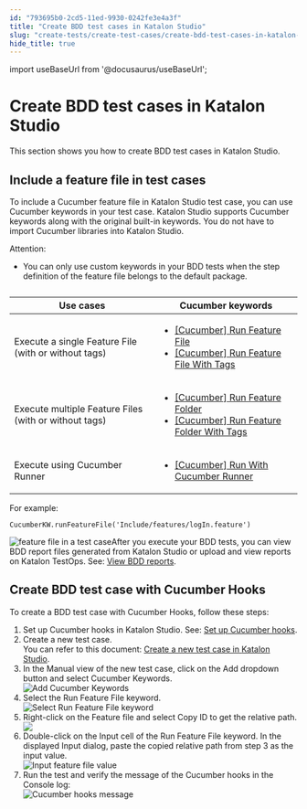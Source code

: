 ```yaml
---
id: "793695b0-2cd5-11ed-9930-0242fe3e4a3f"
title: "Create BDD test cases in Katalon Studio"
slug: "create-tests/create-test-cases/create-bdd-test-cases-in-katalon-studio"
hide_title: true
---
```

import useBaseUrl from '@docusaurus/useBaseUrl';


# <a id="concept-3456" class="anchor_top_offset"/><a id="ariaid-title1" class="anchor_top_offset"/>Create BDD test cases in <span xmlns="http://www.w3.org/1999/xhtml" className="ph">Katalon Studio</span> 

<p xmlns="http://www.w3.org/1999/xhtml" className="shortdesc">This section shows you how to create BDD test cases in <span className="ph">Katalon Studio</span>.</p> 

## <a id="id_8" class="anchor_top_offset"/>Include a feature file in test cases

<p xmlns="http://www.w3.org/1999/xhtml" className="p">To include a Cucumber feature file in <span className="ph">Katalon Studio</span> test case, you can use Cucumber keywords in your test case. <span className="ph">Katalon Studio</span> supports Cucumber keywords along with the original built-in keywords. You do not have to import Cucumber libraries into <span className="ph">Katalon Studio</span>.</p> 
<div xmlns="http://www.w3.org/1999/xhtml" className="p"><div className="note attention note_attention"><span className="note__title">Attention:</span> <ul className="ul"><li className="li">You can only use custom keywords in your BDD tests when the step definition of the feature file belongs to the default package.</li></ul></div></div>
<div xmlns="http://www.w3.org/1999/xhtml" className="p"> <table className="table anchor_top_offset" id="id_8__156383b9-22f8-4779-ad00-9731e5b2c637"><caption /><colgroup><col style={{width: '50%'}} /><col style={{width: '50%'}} /></colgroup><thead className="thead"><tr className><th className="entry anchor_top_offset" id="id_8__156383b9-22f8-4779-ad00-9731e5b2c637__entry__1">Use cases</th><th className="entry anchor_top_offset" id="id_8__156383b9-22f8-4779-ad00-9731e5b2c637__entry__2">Cucumber keywords</th></tr></thead><tbody className="tbody"><tr className><td className="entry" headers="id_8__156383b9-22f8-4779-ad00-9731e5b2c637__entry__1 id_8__156383b9-22f8-4779-ad00-9731e5b2c637__entry__2 ">Execute a single Feature File (with or without tags)</td><td className="entry" headers="id_8__156383b9-22f8-4779-ad00-9731e5b2c637__entry__1 id_8__156383b9-22f8-4779-ad00-9731e5b2c637__entry__2 "><ul className="ul"><li className="li"><a className="xref" href="/create-tests/keywords/keyword-description-in-katalon-studio/cucumber-keywords/cucumber-run-feature-file">[Cucumber] Run Feature File</a></li><li className="li"><a className="xref" href="/create-tests/keywords/keyword-description-in-katalon-studio/cucumber-keywords/cucumber-run-feature-file-with-tags">[Cucumber] Run Feature File With Tags</a></li></ul></td></tr><tr className><td className="entry" headers="id_8__156383b9-22f8-4779-ad00-9731e5b2c637__entry__1 id_8__156383b9-22f8-4779-ad00-9731e5b2c637__entry__2 ">Execute multiple Feature Files (with or without tags)</td><td className="entry" headers="id_8__156383b9-22f8-4779-ad00-9731e5b2c637__entry__1 id_8__156383b9-22f8-4779-ad00-9731e5b2c637__entry__2 "><ul className="ul"><li className="li"><a className="xref" href="/create-tests/keywords/keyword-description-in-katalon-studio/cucumber-keywords/cucumber-run-feature-folder">[Cucumber] Run Feature Folder</a></li><li className="li"><a className="xref" href="/create-tests/keywords/keyword-description-in-katalon-studio/cucumber-keywords/cucumber-run-feature-folder-with-tags">[Cucumber] Run Feature Folder With Tags</a></li></ul></td></tr><tr className><td className="entry" headers="id_8__156383b9-22f8-4779-ad00-9731e5b2c637__entry__1 id_8__156383b9-22f8-4779-ad00-9731e5b2c637__entry__2 ">Execute using Cucumber Runner</td><td className="entry" headers="id_8__156383b9-22f8-4779-ad00-9731e5b2c637__entry__1 id_8__156383b9-22f8-4779-ad00-9731e5b2c637__entry__2 "><ul className="ul"><li className="li"><a className="xref" href="/create-tests/keywords/keyword-description-in-katalon-studio/cucumber-keywords/cucumber-run-with-cucumber-runner">[Cucumber] Run With Cucumber Runner</a></li></ul></td></tr></tbody></table> For example:</div>
<div xmlns="http://www.w3.org/1999/xhtml" className="p"><pre className="pre codeblock"><code>CucumberKW.runFeatureFile('Include/features/logIn.feature')</code></pre></div>
<p xmlns="http://www.w3.org/1999/xhtml" className="p"><img className="image" width={600} src={useBaseUrl("/96205da0-22b2-11ed-9930-0242fe3e4a3f.png")} alt="feature file in a test case" />After you execute your BDD tests, you can view BDD report files generated from <span className="ph">Katalon Studio</span> or upload and view reports on <span className="ph">Katalon TestOps</span>. See: <a className="xref" href="/analyze/reports/view-test-reports/view-test-reports-in-katalon-studio/view-bdd-reports-in-katalon-studio">View BDD reports</a>.</p> 

## <a id="task-3479" class="anchor_top_offset"/>Create BDD test case with Cucumber Hooks

<section xmlns="http://www.w3.org/1999/xhtml" className="section context">To create a BDD test case with Cucumber Hooks, follow these steps:</section> 
<ol xmlns="http://www.w3.org/1999/xhtml" className="ol steps"><li className="li step stepexpand"><span className="ph cmd">Set up Cucumber hooks in <span className="ph">Katalon Studio</span>. See: <a className="xref" href="/create-tests/manage-test-artifacts/working-with-bdd-feature-files-in-katalon-studio#id_1">Set up Cucumber hooks</a>.</span></li><li className="li step stepexpand"><span className="ph cmd">Create a new test case.</span><div className="itemgroup info">You can refer to this document: <a className="xref" href="/create-tests/create-test-cases/create-a-new-test-case-in-katalon-studio">Create a new test case in <span className="ph">Katalon Studio</span></a>.</div></li><li className="li step stepexpand"><span className="ph cmd">In the <span className="ph uicontrol">Manual</span> view of the new test case, click on the <span className="ph uicontrol">Add</span> dropdown button and select <span className="ph uicontrol">Cucumber Keywords</span>.</span><div className="itemgroup stepresult"><img className="image" width={700} src={useBaseUrl("/8b0cdad0-8fed-11ed-998d-0242cfbc79b5.png")} alt="Add Cucumber Keywords" /></div></li><li className="li step stepexpand"><span className="ph cmd">Select the <span className="ph uicontrol">Run Feature File</span> keyword.</span><div className="itemgroup stepresult"><img className="image" width={700} src={useBaseUrl("/8b189aa0-8fed-11ed-998d-0242cfbc79b5.png")} alt="Select Run Feature File keyword" /></div></li><li className="li step stepexpand"><span className="ph cmd">Right-click on the Feature file and select <span className="ph uicontrol">Copy ID</span> to get the relative path.</span><div className="itemgroup stepresult"><img className="image" width={500} src={useBaseUrl("/8b2d3410-8fed-11ed-998d-0242cfbc79b5.png")} /></div></li><li className="li step stepexpand"><span className="ph cmd">Double-click on the <span className="ph uicontrol">Input</span> cell of the <span className="ph uicontrol">Run Feature File</span> keyword. In the displayed <span className="ph uicontrol">Input</span> dialog, paste the copied relative path from step 3 as the input value.</span><div className="itemgroup stepresult"><img className="image" width={700} src={useBaseUrl("/8b21c260-8fed-11ed-998d-0242cfbc79b5.png")} alt="Input feature file value" /></div></li><li className="li step stepexpand"><span className="ph cmd">Run the test and verify the message of the Cucumber hooks in the <span className="ph uicontrol">Console</span> log:</span><div className="itemgroup stepresult"><img className="image" width={700} src={useBaseUrl("/8aeea470-8fed-11ed-998d-0242cfbc79b5.png")} alt="Cucumber hooks message" /></div></li></ol> 
